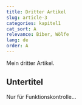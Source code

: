 ```yaml
---
title: Dritter Artikel
slug: article-3
categories: kapitel1
cat_sort: A
relevance: Biber, Wölfe
lang: de
order: A
---
```


Mein dritter Artikel.

## Untertitel

Nur für Funktionskontrolle...
